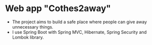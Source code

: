 # Web app "Cothes2away"
* The project aims to build a safe place where people can give away unnecessary things.
* I use Spring Boot with Spring MVC, Hibernate, Spring Security and Lombok library.
